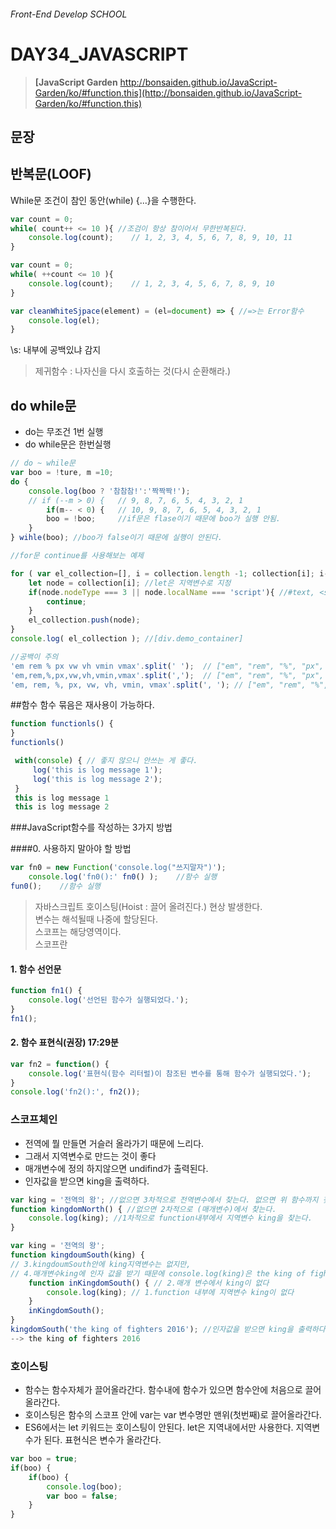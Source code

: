 ###### Front-End Develop SCHOOL

# DAY34_JAVASCRIPT

> __[JavaScript Garden__<bold>
> http://bonsaiden.github.io/JavaScript-Garden/ko/#function.this](http://bonsaiden.github.io/JavaScript-Garden/ko/#function.this)

## 문장

## 반복문(LOOF)
While문 조건이 참인 동안(while) {...}을 수행한다.

```js
var count = 0;
while( count++ <= 10 ){ //조검이 항상 참이어서 무한반복된다.
	console.log(count);    // 1, 2, 3, 4, 5, 6, 7, 8, 9, 10, 11
}

var count = 0;
while( ++count <= 10 ){
	console.log(count);    // 1, 2, 3, 4, 5, 6, 7, 8, 9, 10
}
```

```js
var cleanWhiteSjpace(element) = (el=document) => { //=>는 Error함수
	console.log(el);
}
```

\s: 내부에 공백있냐 감지

> 제귀함수 : 나자신을 다시 호출하는 것(다시 순환해라.)

## do while문
- do는 무조건 1번 실행
- do while문은 한번실행

```js
// do ~ while문
var boo = !ture, m =10;
do {
	console.log(boo ? '참참참!':'짝짝짝!');
	// if (--m > 0) {   // 9, 8, 7, 6, 5, 4, 3, 2, 1 
		if(m-- < 0) {   // 10, 9, 8, 7, 6, 5, 4, 3, 2, 1 
		boo = !boo;     //if문은 flase이기 때문에 boo가 실행 안됨.
	}
} wihle(boo); //boo가 false이기 때문에 실행이 안된다.
```

```js
//for문 continue를 사용해보는 예제

for ( var el_collection=[], i = collection.length -1; collection[i]; i--) { //요소가 있냐 없냐 검증.
	let node = collection[i]; //let은 지역변수로 지정
	if(node.nodeType === 3 || node.localName === 'script'){ //#text, <script> 0
		continue;
	}
	el_collection.push(node);
}
console.log( el_collection ); //[div.demo_container]
```

```js
//공백이 주의
'em rem % px vw vh vmin vmax'.split(' ');  // ["em", "rem", "%", "px", "vw", "vh", "vmin", "vmax"]
'em,rem,%,px,vw,vh,vmin,vmax'.split(',');  // ["em", "rem", "%", "px", "vw", "vh", "vmin", "vmax"]
'em, rem, %, px, vw, vh, vmin, vmax'.split(', '); // ["em", "rem", "%", "px", "vw", "vh", "vmin", "vmax"]
```

##함수
함수 묶음은 재사용이 가능하다.
```js
function functionls() {
}
functionls() 
```
```javascript
 with(console) { // 좋지 않으니 안쓰는 게 좋다.
	 log('this is log message 1');
	 log('this is log message 2');
 }
 this is log message 1
 this is log message 2
```

###JavaScript함수를 작성하는 3가지 방법

####0. 사용하지 말아야 할 방법
```js
var fn0 = new Function('console.log("쓰지말자")');
	console.log('fn0():' fn0() );    //함수 실행
fun0();    //함수 실행
```

> 자바스크립트 호이스팅(Hoist :  끌어 올려진다.) 현상 발생한다.<br>
> 변수는 해석될때 나중에 할당된다.<br>
> 스코프는 해당영역이다.<br>
> 스코프란 <br>

#### 1. 함수 선언문
```js
function fn1() {
	console.log('선언된 함수가 실행되었다.');
}
fn1();
```

#### 2. 함수 표현식(권장)  17:29분
```js
var fn2 = function() {
	console.log('표현식(함수 리터럴)이 참조된 변수를 통해 함수가 실행되었다.');
}
console.log('fn2():', fn2());
```
### 스코프체인
- 전역에 뭘 만들면 거슬러 올라가기 때문에 느리다.
- 그래서 지역변수로 만드는 것이 좋다
- 매개변수에 정의 하지않으면 undifind가 출력된다.
- 인자값을 받으면 king을 출력하다.
```js
var king = '전역의 왕'; //없으면 3차적으로 전역변수에서 찾는다. 없으면 위 함수까지 찾아 올라간다.
function kingdomNorth() { //없으면 2차적으로 (매개변수)에서 찾는다.
	console.log(king); //1차적으로 function내부에서 지역변수 king을 찾는다. 
}
```
```js
var king = '전역의 왕'; 
function kingdoumSouth(king) { 
// 3.kingdoumSouth안에 king지역변수는 없지만, 
// 4.매개변수king에 인자 값을 받기 때문에 console.log(king)은 the king of fighters 2016이 출력한다.
	function inKingdomSouth() { // 2.매개 변수에서 king이 없다
		console.log(king); // 1.function 내부에 지역변수 king이 없다
	}
	inKingdomSouth();
}
kingdomSouth('the king of fighters 2016'); //인자값을 받으면 king을 출력하다.
--> the king of fighters 2016
```

### 호이스팅
- 함수는 함수자체가 끌어올라간다. 함수내에 함수가 있으면 함수안에 처음으로 끌어올라간다.
- 호이스팅은 함수의 스코프 안에 var는 var 변수명만 맨위(첫번째)로 끌어올라간다.
- ES6에서는 let 키워드는 호이스팅이 안된다. let은 지역내에서만 사용한다. 지역변수가 된다.
표현식은 변수가 올라간다.
```js
var boo = true;
if(boo) {
	if(boo) {
		console.log(boo);
		var boo = false;
	}
}
```